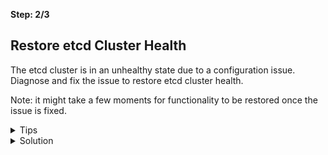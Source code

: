 **Step: 2/3**

## Restore etcd Cluster Health

The etcd cluster is in an unhealthy state due to a configuration issue. Diagnose and fix the issue to restore etcd cluster health.

Note: it might take a few moments for functionality to be restored once the issue is fixed.

<details>
<summary>Tips</summary>

- Check the etcd pod log at `/var/log/pods`
- Inspect the etcd manifest at `/etc/kubernetes/manifests/etcd.yaml` for misconfigurations.

</details>

<details>
<summary>Solution</summary>

The etcd peer certificate path has been misconfigured. Correct the path in `/etc/kubernetes/manifests/etcd.yaml` back to `/etc/kubernetes/file/pki/etcd/peer.crt`.

```bash
sudo sed -i 's+/etc/kubernetes/file/pki/etcd/peer.crt+/etc/kubernetes/pki/etcd/peer.crt+' /etc/kubernetes/manifests/etcd.yaml
```

</details>
